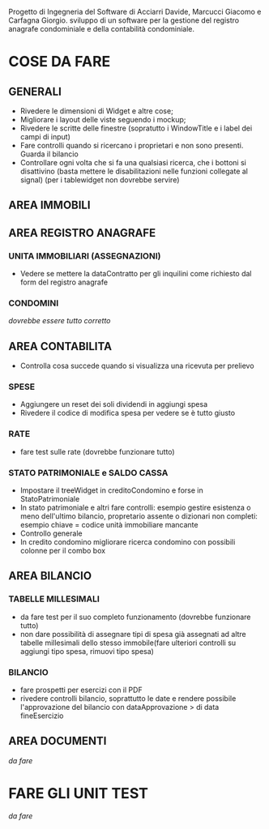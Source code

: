 Progetto di Ingegneria del Software di Acciarri Davide, Marcucci Giacomo e Carfagna Giorgio.
sviluppo di un software per la gestione del registro anagrafe condominiale e della contabilità condominiale.

# COSE DA FARE
## GENERALI
- Rivedere le dimensioni di Widget e altre cose;
- Migliorare i layout delle viste seguendo i mockup;
- Rivedere le scritte delle finestre (sopratutto i WindowTitle e i label dei campi di input)
- Fare controlli quando si ricercano i proprietari e non sono presenti. Guarda il bilancio
- Controllare ogni volta che si fa una qualsiasi ricerca, che i bottoni si disattivino (basta mettere le disabilitazioni nelle funzioni collegate al signal) (per i tablewidget non dovrebbe servire)

## AREA IMMOBILI

## AREA REGISTRO ANAGRAFE

### UNITA IMMOBILIARI (ASSEGNAZIONI)

- Vedere se mettere la dataContratto per gli inquilini come richiesto dal form del registro anagrafe

### CONDOMINI
*dovrebbe essere tutto corretto*

## AREA CONTABILITA
- Controlla cosa succede quando si visualizza una ricevuta per prelievo

### SPESE
- Aggiungere un reset dei soli dividendi in aggiungi spesa
- Rivedere il codice di modifica spesa per vedere se è tutto giusto

### RATE
- fare test sulle rate (dovrebbe funzionare tutto)

### STATO PATRIMONIALE e SALDO CASSA

- Impostare il treeWidget in creditoCondomino e forse in StatoPatrimoniale
- In stato patrimoniale e altri fare controlli: esempio gestire esistenza o meno dell'ultimo bilancio, propretario assente o dizionari non completi: esempio chiave = codice unità immobiliare mancante
- Controllo generale
- In credito condomino migliorare ricerca condomino con possibili colonne per il combo box
## AREA BILANCIO

### TABELLE MILLESIMALI
- da fare test per il suo completo funzionamento (dovrebbe funzionare tutto)
- non dare possibilità di assegnare tipi di spesa già assegnati ad altre tabelle millesimali dello stesso immobile(fare ulteriori controlli su aggiungi tipo spesa, rimuovi tipo spesa)

### BILANCIO

- fare prospetti per esercizi con il PDF
- rivedere controlli bilancio, soprattutto le date e rendere possibile l'approvazione del bilancio con dataApprovazione > di data fineEsercizio

## AREA DOCUMENTI

*da fare*

# FARE GLI UNIT TEST

*da fare*